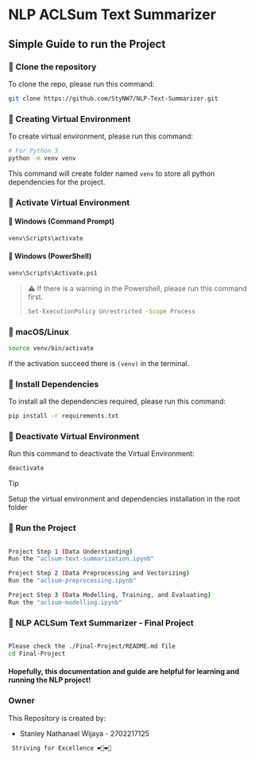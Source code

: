 # NLP ACLSum Text Summarizer

## Simple Guide to run the Project

### 📌 Clone the repository
To clone the repo, please run this command:

```sh
git clone https://github.com/StyNW7/NLP-Text-Summarizer.git
```

### 📌 Creating Virtual Environment
To create virtual environment, please run this command:

```sh
# For Python 3
python -m venv venv
```

This command will create folder named `venv` to store all python dependencies for the project.

### 📌 Activate Virtual Environment
#### 🔹 Windows (Command Prompt)
```sh
venv\Scripts\activate
```

#### 🔹 Windows (PowerShell)
```sh
venv\Scripts\Activate.ps1
```

> ⚠️ If there is a warning in the Powershell, please run this command first.
> ```sh
> Set-ExecutionPolicy Unrestricted -Scope Process
> ```

### 🔹 macOS/Linux
```sh
source venv/bin/activate
```

If the activation succeed there is `(venv)` in the terminal.

### 📌 Install Dependencies
To install all the dependencies required, please run this command:

```sh
pip install -r requirements.txt
```

### 📌 Deactivate Virtual Environment
Run this command to deactivate the Virtual Environment:

```sh
deactivate
```

> [!TIP]
> 
> Setup the virtual environment and dependencies installation in the root folder

### 📌 Run the Project

```sh

Project Step 1 (Data Understanding)
Run the "aclsum-text-summarization.ipynb"

Project Step 2 (Data Preprocessing and Vectorizing)
Run the "aclsum-preprocessing.ipynb"

Project Step 3 (Data Modelling, Training, and Evaluating)
Run the "aclsum-modelling.ipynb"

```

### 📌 NLP ACLSum Text Summarizer - Final Project

```sh

Please check the ./Final-Project/README.md file
cd Final-Project

```

#### Hopefully, this documentation and guide are helpful for learning and running the NLP project!

<!-- Owner -->

### Owner

This Repository is created by:
- Stanley Nathanael Wijaya - 2702217125

<code> Striving for Excellence ❤️‍🔥❤️‍🔥 </code>